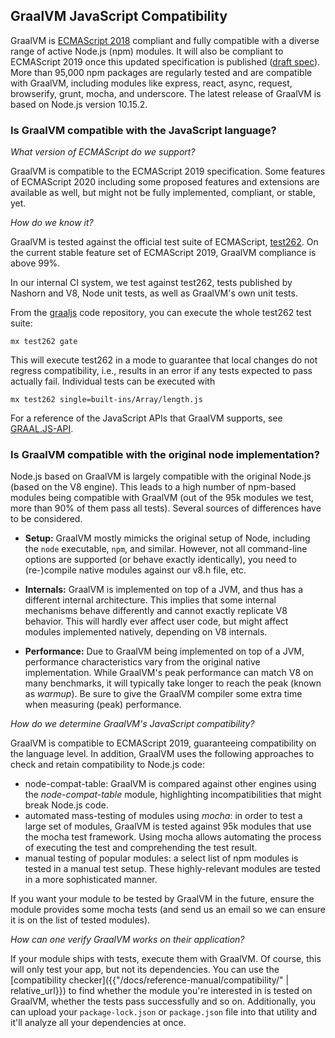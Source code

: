 ## GraalVM JavaScript Compatibility

GraalVM is [ECMAScript 2018](http://www.ecma-international.org/ecma-262/9.0/index.html) compliant and fully compatible with a diverse range of active Node.js (npm) modules.
It will also be compliant to ECMAScript 2019 once this updated specification is published ([draft spec](https://tc39.github.io/ecma262/)).
More than 95,000 npm packages are regularly tested and are compatible with GraalVM, including modules like express, react, async, request, browserify, grunt, mocha, and underscore.
The latest release of GraalVM is based on Node.js version 10.15.2.

### Is GraalVM compatible with the JavaScript language?

_What version of ECMAScript do we support?_

GraalVM is compatible to the ECMAScript 2019 specification.
Some features of ECMAScript 2020 including some proposed features and extensions are available as well, but might not be fully implemented, compliant, or stable, yet.

_How do we know it?_

GraalVM is tested against the official test suite of ECMAScript, [test262](https://github.com/tc39/test262).
On the current stable feature set of ECMAScript 2019, GraalVM compliance is above 99%.

In our internal CI system, we test against test262, tests published by Nashorn and V8, Node unit tests, as well as GraalVM's own unit tests.

From the [graaljs](https://github.com/graalvm/graaljs) code repository, you can execute the whole test262 test suite:
```
mx test262 gate
```

This will execute test262 in a mode to guarantee that local changes do not regress compatibility, i.e., results in an error if any tests expected to pass actually fail.
Individual tests can be executed with
```
mx test262 single=built-ins/Array/length.js
```

For a reference of the JavaScript APIs that GraalVM supports, see [GRAAL.JS-API](https://github.com/graalvm/graaljs/blob/master/docs/user/JavaScriptCompatibility.md).

### Is GraalVM compatible with the original node implementation?

Node.js based on GraalVM is largely compatible with the original Node.js (based on the V8 engine).
This leads to a high number of npm-based modules being compatible with GraalVM (out of the 95k modules we test, more than 90% of them pass all tests).
Several sources of differences have to be considered.

- **Setup:**
GraalVM mostly mimicks the original setup of Node, including the `node` executable, `npm`, and similar. However, not all command-line options are supported (or behave exactly identically), you need to (re-)compile native modules against our v8.h file, etc.

- **Internals:**
GraalVM is implemented on top of a JVM, and thus has a different internal architecture. This implies that some internal mechanisms behave differently and cannot exactly replicate V8 behavior. This will hardly ever affect user code, but might affect modules implemented natively, depending on V8 internals.

- **Performance:**
Due to GraalVM being implemented on top of a JVM, performance characteristics vary from the original native implementation. While GraalVM's peak performance can match V8 on many benchmarks, it will typically take longer to reach the peak (known as _warmup_). Be sure to give the GraalVM compiler some extra time when measuring (peak) performance.

_How do we determine GraalVM's JavaScript compatibility?_

GraalVM is compatible to ECMAScript 2019, guaranteeing compatibility on the language level.
In addition, GraalVM uses the following approaches to check and retain compatibility to Node.js code:

* node-compat-table: GraalVM is compared against other engines using the _node-compat-table_ module, highlighting incompatibilities that might break Node.js code.
* automated mass-testing of modules using _mocha_: in order to test a large set of modules, GraalVM is tested against 95k modules that use the mocha test framework. Using mocha allows automating the process of executing the test and comprehending the test result.
* manual testing of popular modules: a select list of npm modules is tested in a manual test setup. These highly-relevant modules are tested in a more sophisticated manner.

If you want your module to be tested by GraalVM in the future, ensure the module provides some mocha tests (and send us an email so we can ensure it is on the list of tested modules).

_How can one verify GraalVM works on their application?_

If your module ships with tests, execute them with GraalVM.
Of course, this will only test your app, but not its dependencies.
You can use the [compatibility checker]({{"/docs/reference-manual/compatibility/" | relative_url}}) to find whether the module you're interested in is tested on GraalVM, whether the tests pass successfully and so on.
Additionally, you can upload your `package-lock.json` or `package.json` file into that utility and it'll analyze all your dependencies at once.
